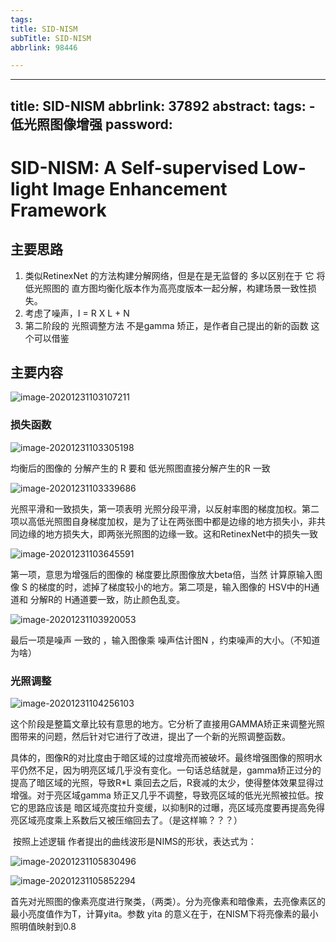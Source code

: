 ```yaml
---
tags:
title: SID-NISM
subTitle: SID-NISM
abbrlink: 98446

---
```

---
title: SID-NISM
abbrlink: 37892
abstract:
tags:
	- 低光照图像增强
password:
---


<!--more-->

# SID-NISM: A Self-supervised Low-light Image Enhancement Framework

## 主要思路

1. 类似RetinexNet 的方法构建分解网络，但是在是无监督的 多以区别在于  它 将低光照图的  直方图均衡化版本作为高亮度版本一起分解，构建场景一致性损失。
2. 考虑了噪声，I = R X L + N
3. 第二阶段的 光照调整方法 不是gamma 矫正，是作者自己提出的新的函数  这个可以借鉴



## 主要内容

![image-20201231103107211](https://cdn.jsdelivr.net/gh/changruowang/cloudimg/img/20210508212012.png)

### 损失函数

![image-20201231103305198](https://cdn.jsdelivr.net/gh/changruowang/cloudimg/img/20210508212017.png)

均衡后的图像的 分解产生的 R 要和 低光照图直接分解产生的R 一致

![image-20201231103339686](https://cdn.jsdelivr.net/gh/changruowang/cloudimg/img/20210508212022.png)

光照平滑和一致损失，第一项表明 光照分段平滑，以反射率图的梯度加权。第二项以高低光照图自身梯度加权，是为了让在两张图中都是边缘的地方损失小，非共同边缘的地方损失大，即两张光照图的边缘一致。这和RetinexNet中的损失一致

![image-20201231103645591](https://cdn.jsdelivr.net/gh/changruowang/cloudimg/img/20210508212027.png)

第一项，意思为增强后的图像的 梯度要比原图像放大beta倍，当然 计算原输入图像 S 的梯度的时，滤掉了梯度较小的地方。第二项是，输入图像的 HSV中的H通道和 分解R的  H通道要一致，防止颜色乱变。

![image-20201231103920053](https://cdn.jsdelivr.net/gh/changruowang/cloudimg/img/20210508212032.png)

最后一项是噪声 一致的 ，输入图像乘 噪声估计图N ，约束噪声的大小。（不知道为啥）

### 光照调整

![image-20201231104256103](https://cdn.jsdelivr.net/gh/changruowang/cloudimg/img/20210508212037.png)

​		这个阶段是整篇文章比较有意思的地方。它分析了直接用GAMMA矫正来调整光照图带来的问题，然后针对它进行了改进，提出了一个新的光照调整函数。

​		具体的，图像R的对比度由于暗区域的过度增亮而被破坏。最终增强图像的照明水平仍然不足，因为明亮区域几乎没有变化。一句话总结就是，gamma矫正过分的提高了暗区域的光照，导致R*L 乘回去之后，R衰减的太少，使得整体效果显得过增强。对于亮区域gamma 矫正又几乎不调整，导致亮区域的低光光照被拉低。按它的思路应该是  暗区域亮度拉升变缓，以抑制R的过曝，亮区域亮度要再提高免得亮区域亮度乘上系数后又被压缩回去了。（是这样嘛？？？）

​		按照上述逻辑 作者提出的曲线波形是NIMS的形状，表达式为：

![image-20201231105830496](https://cdn.jsdelivr.net/gh/changruowang/cloudimg/img/20210508212042.png)

![image-20201231105852294](https://cdn.jsdelivr.net/gh/changruowang/cloudimg/img/20210508212047.png)

首先对光照图的像素亮度进行聚类，（两类）。分为亮像素和暗像素，去亮像素区的最小亮度值作为T，计算yita。参数 yita 的意义在于，在NISM下将亮像素的最小照明值映射到0.8 



